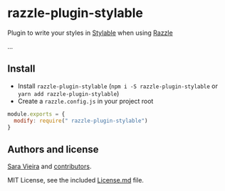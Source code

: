 # razzle-plugin-stylable

Plugin to write your styles in [Stylable](https://stylable.io) when using [Razzle](https://github.com/jaredpalmer/razzle)

...

## Install

- Install `razzle-plugin-stylable` (`npm i -S razzle-plugin-stylable` or `yarn add razzle-plugin-stylable`)
- Create a `razzle.config.js` in your project root

```js
module.exports = {
  modify: require(" razzle-plugin-stylable")
}
```

## Authors and license

[Sara Vieira](https://iamsaravieira.com) and [contributors](https://github.com/https://github.com/SaraVieira/razzle-plugin-stylable/graphs/contributors).

MIT License, see the included [License.md](License.md) file.
